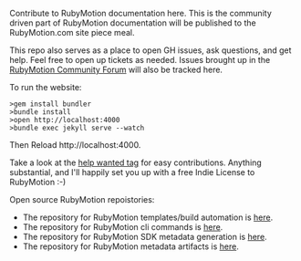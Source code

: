 Contribute to RubyMotion documentation here. This is the community driven part of RubyMotion documentation  will be published to the RubyMotion.com site piece meal. 

This repo also serves as a place to open GH issues, ask questions, and get help. Feel free to open up tickets as needed. Issues brought up in the [RubyMotion Community Forum](http://community.rubymotion.com) will also be tracked here.

To run the website:

```
>gem install bundler
>bundle install
>open http://localhost:4000
>bundle exec jekyll serve --watch
```

Then Reload http://localhost:4000.

Take a look at the [help wanted tag](https://github.com/amirrajan/rubymotion-applied/issues?q=is%3Aissue+is%3Aopen+label%3A%22help+wanted%22) for easy contributions. Anything substantial, and I'll happily set you up with a free Indie License to RubyMotion :-)

Open source RubyMotion repoistories:

- The repository for RubyMotion templates/build automation is [here](https://github.com/amirrajan/rubymotion-templates).
- The repository for RubyMotion cli commands is [here](https://github.com/amirrajan/rubymotion-command).
- The repository for RubyMotion SDK metadata generation is [here](https://github.com/amirrajan/rubymotion-bridgesupport).
- The repository for RubyMotion metadata artifacts is [here](http://github.com/amirrajan/rubymotion-data).
